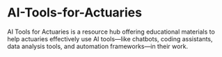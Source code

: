# AI-Tools-for-Actuaries
AI Tools for Actuaries is a resource hub offering educational materials to help actuaries effectively use AI tools—like chatbots, coding assistants, data analysis tools, and automation frameworks—in their work.
